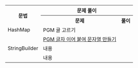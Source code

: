 <table>
    <tr>
        <th rowspan="2">문법</th>
        <th colspan="2">문제 풀이</th>
    </tr>
    <tr>
        <th>문제</th>
        <th>풀이</th>
    </tr>
    <tr>
        <td rowspan="1">HashMap</td>
        <td>PGM 귤 고르기</td>
        <td><a href=""✅</td>
    </tr>
    <tr>
        <td rowspan="3">StringBuilder</td>
        <td><a href="https://school.programmers.co.kr/learn/courses/30/lessons/181915">PGM 글자 이어 붙여 문자열 만들기</a></td>
    </tr>
    <tr>
        <td>내용</td>
    </tr>
    <tr>
        <td>내용</td>
    </tr>
</table>